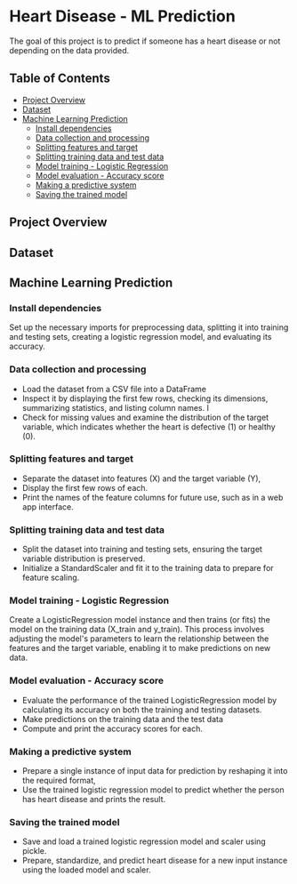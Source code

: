 # Heart Disease - ML Prediction
The goal of this project is to predict if someone has a heart disease or not depending on the data provided.

## Table of Contents
- [Project Overview](#project-overview)
- [Dataset](#dataset)
- [Machine Learning Prediction](#machine-learning-prediction)
  - [Install dependencies](#install-dependencies)
  - [Data collection and processing](#data-collection-and-processing)
  - [Splitting features and target](#splitting-features-and-target)
  - [Splitting training data and test data](#splitting-training-data-and-test-data)
  - [Model training - Logistic Regression](#model-training---logistic-regression)
  - [Model evaluation - Accuracy score](#model-evaluation---accuracy-score)
  - [Making a predictive system](#making-a-predictive-system)
  - [Saving the trained model](#saving-the-trained-model)

## Project Overview

## Dataset

## Machine Learning Prediction
### Install dependencies
Set up the necessary imports for preprocessing data, splitting it into training and testing sets, creating a logistic regression model, and evaluating its accuracy.

### Data collection and processing
- Load the dataset from a CSV file into a DataFrame
- Inspect it by displaying the first few rows, checking its dimensions, summarizing statistics, and listing column names. I
- Check for missing values and examine the distribution of the target variable, which indicates whether the heart is defective (1) or healthy (0).

### Splitting features and target
- Separate the dataset into features (X) and the target variable (Y),
- Display the first few rows of each.
- Print the names of the feature columns for future use, such as in a web app interface.

### Splitting training data and test data
- Split the dataset into training and testing sets, ensuring the target variable distribution is preserved.
- Initialize a StandardScaler and fit it to the training data to prepare for feature scaling.

### Model training - Logistic Regression
Create a LogisticRegression model instance and then trains (or fits) the model on the training data (X_train and y_train). This process involves adjusting the model's parameters to learn the relationship between the features and the target variable, enabling it to make predictions on new data.

### Model evaluation - Accuracy score
- Evaluate the performance of the trained LogisticRegression model by calculating its accuracy on both the training and testing datasets.
- Make predictions on the training data and the test data
- Compute and print the accuracy scores for each.

### Making a predictive system
- Prepare a single instance of input data for prediction by reshaping it into the required format,
- Use the trained logistic regression model to predict whether the person has heart disease and prints the result.

### Saving the trained model
- Save and load a trained logistic regression model and scaler using pickle.
- Prepare, standardize, and predict heart disease for a new input instance using the loaded model and scaler.
